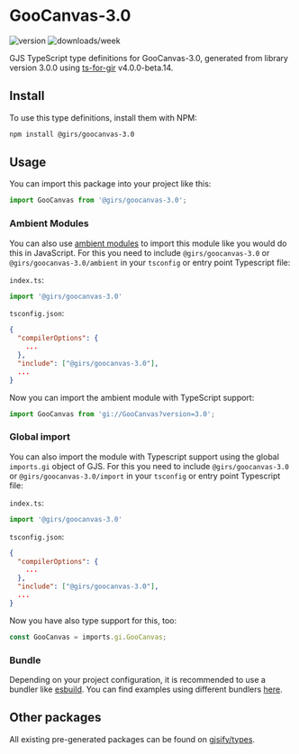 
# GooCanvas-3.0

![version](https://img.shields.io/npm/v/@girs/goocanvas-3.0)
![downloads/week](https://img.shields.io/npm/dw/@girs/goocanvas-3.0)


GJS TypeScript type definitions for GooCanvas-3.0, generated from library version 3.0.0 using [ts-for-gir](https://github.com/gjsify/ts-for-gir) v4.0.0-beta.14.


## Install

To use this type definitions, install them with NPM:
```bash
npm install @girs/goocanvas-3.0
```

## Usage

You can import this package into your project like this:
```ts
import GooCanvas from '@girs/goocanvas-3.0';
```

### Ambient Modules

You can also use [ambient modules](https://github.com/gjsify/ts-for-gir/tree/main/packages/cli#ambient-modules) to import this module like you would do this in JavaScript.
For this you need to include `@girs/goocanvas-3.0` or `@girs/goocanvas-3.0/ambient` in your `tsconfig` or entry point Typescript file:

`index.ts`:
```ts
import '@girs/goocanvas-3.0'
```

`tsconfig.json`:
```json
{
  "compilerOptions": {
    ...
  },
  "include": ["@girs/goocanvas-3.0"],
  ...
}
```

Now you can import the ambient module with TypeScript support: 

```ts
import GooCanvas from 'gi://GooCanvas?version=3.0';
```

### Global import

You can also import the module with Typescript support using the global `imports.gi` object of GJS.
For this you need to include `@girs/goocanvas-3.0` or `@girs/goocanvas-3.0/import` in your `tsconfig` or entry point Typescript file:

`index.ts`:
```ts
import '@girs/goocanvas-3.0'
```

`tsconfig.json`:
```json
{
  "compilerOptions": {
    ...
  },
  "include": ["@girs/goocanvas-3.0"],
  ...
}
```

Now you have also type support for this, too:

```ts
const GooCanvas = imports.gi.GooCanvas;
```

### Bundle

Depending on your project configuration, it is recommended to use a bundler like [esbuild](https://esbuild.github.io/). You can find examples using different bundlers [here](https://github.com/gjsify/ts-for-gir/tree/main/examples).

## Other packages

All existing pre-generated packages can be found on [gjsify/types](https://github.com/gjsify/types).

